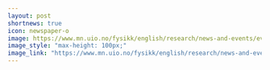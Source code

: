 ```yaml
---
layout: post
shortnews: true
icon: newspaper-o
image: https://www.mn.uio.no/fysikk/english/research/news-and-events/events/disputations/2024/photo-brask.jpg
image_style: "max-height: 100px;"
image_link: "https://www.mn.uio.no/fysikk/english/research/news-and-events/events/disputations/2024/Steffen_Brask"
---
```

